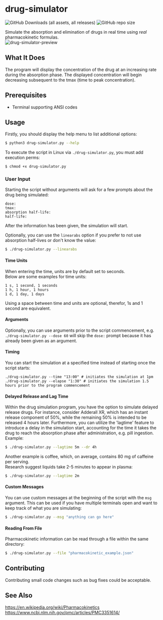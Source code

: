 # drug-simulator
![GitHub Downloads (all assets, all releases)](https://img.shields.io/github/downloads/xyzpw/drug-simulator/total)
![GitHub repo size](https://img.shields.io/github/repo-size/xyzpw/drug-simulator)

Simulate the absorption and elimination of drugs in real time using *real* pharmacokinetic formulas.<br>
![drug-simulator-preview](https://github.com/xyzpw/drug-simulator/assets/76017734/6c39d9f5-2b8b-4aa4-a056-81cf2711c077)
## What It Does
The program will display the concentration of the drug at an increasing rate during the absorption phase. The displayed concentration will begin decreasing subsequent to the tmax (time to peak concentration).
## Prerequisites
- Terminal supporting ANSI codes
## Usage
Firstly, you should display the help menu to list additional options:
```bash
$ python3 drug-simulator.py --help
```
To execute the script in Linux via `./drug-simulator.py`, you must add execution perms:
```bash
$ chmod +x drug-simulator.py
```
### User Input
Starting the script without arguments will ask for a few prompts about the drug being simulated:
```text
dose:
tmax:
absorption half-life:
half-life:
```
After the information has been given, the simulation will start.<br>

Optionally, you can use the `linearabs` option if you prefer to not use absorption half-lives or don't know the value:
```bash
$ ./drug-simulator.py --linearabs
```
#### Time Units
When entering the time, units are by default set to seconds.<br>
Below are some examples for time units:
```text
1 s, 1 second, 1 seconds
1 h, 1 hour, 1 hours
1 d, 1 day, 1 days
```
Using a space between time and units are optional, therefor, 1s and 1 second are equivalent.
#### Arguments
Optionally, you can use arguments prior to the script commencement, e.g.<br>
`./drug-simulator.py --dose 60` will skip the `dose:` prompt because it has already been given as an argument.<br>
#### Timing
You can start the simulation at a specified time instead of starting once the script starts:
```text
./drug-simulator.py --time "13:00" # initiates the simulation at 1pm
./drug-simulator.py --elapse "1:30" # initiates the simulation 1.5 hours prior to the program commencement
```
#### Delayed Release and Lag Time
Within the drug simulation program, you have the option to simulate delayed release drugs. For instance, consider Adderall XR, which has an instant release component of 50%, while the remaining 50% is intended to be released 4 hours later. Furthermore, you can utilize the 'lagtime' feature to introduce a delay in the simulation start, accounting for the time it takes the drug to reach the absorption phase after administration, e.g. pill ingestion.<br>
Example:
```bash
$ ./drug-simulator.py --lagtime 5m --dr 4h
```
Another example is coffee, which, on average, contains 80 mg of caffeine per serving.<br>
 Research suggest liquids take 2-5 minutes to appear in plasma:
```bash
$ ./drug-simulator.py --lagtime 2m
```
#### Custom Messages
You can use custom messages at the beginning of the script with the `msg` argument. This can be used if you have multiple terminals open and want to keep track of what you are simulating:
```bash
$ ./drug-simulator.py --msg "anything can go here"
```
#### Reading From File
Pharmacokinetic information can be read through a file within the same directory:
```bash
$ ./drug-simulator.py --file "pharmacokinetic_example.json"
```
## Contributing
Contributing small code changes such as bug fixes could be acceptable.
## See Also
https://en.wikipedia.org/wiki/Pharmacokinetics<br>
https://www.ncbi.nlm.nih.gov/pmc/articles/PMC3351614/
